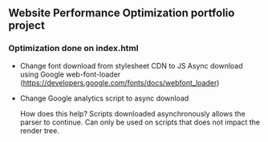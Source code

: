 ## Website Performance Optimization portfolio project

### Optimization done on index.html

* Change font download from stylesheet CDN to JS Async download using Google web-font-loader        (https://developers.google.com/fonts/docs/webfont_loader)

* Change Google analytics script to async download 

  How does this help? Scripts downloaded asynchronously allows the parser to continue. Can only be used on scripts that does not impact the render tree.
  
